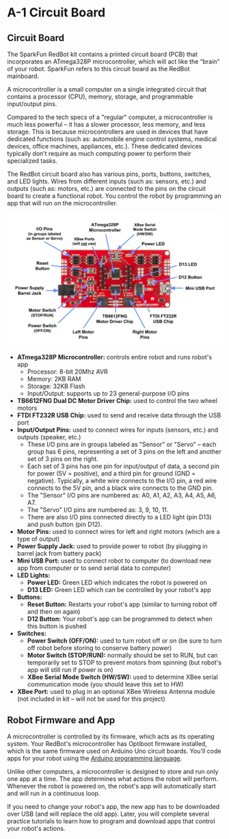 # A-1 Circuit Board

## Circuit Board

The SparkFun RedBot kit contains a printed circuit board \(PCB\) that incorporates an ATmega328P microcontroller, which will act like the “brain” of your robot. SparkFun refers to this circuit board as the RedBot mainboard.

A microcontroller is a small computer on a single integrated circuit that contains a processor \(CPU\), memory, storage, and programmable input/output pins.

Compared to the tech specs of a "regular" computer, a microcontroller is much less powerful – it has a slower processor, less memory, and less storage. This is because microcontrollers are used in devices that have dedicated functions \(such as: automobile engine control systems, medical devices, office machines, appliances, etc.\). These dedicated devices typically don’t require as much computing power to perform their specialized tasks.

The RedBot circuit board also has various pins, ports, buttons, switches, and LED lights. Wires from different inputs \(such as: sensors, etc.\) and outputs \(such as: motors, etc.\) are connected to the pins on the circuit board to create a functional robot. You control the robot by programming an app that will run on the microcontroller.

![RedBot Circuit Board](../../.gitbook/assets/redbot-mainboard-annotated.jpg)

* **ATmega328P Microcontroller:**  controls entire robot and runs robot's app
  * Processor:  8-bit 20Mhz AVR
  * Memory:  2KB RAM
  * Storage:  32KB Flash
  * Input/Output: supports up to 23 general-purpose I/O pins
* **TB6612FNG Dual DC Motor Driver Chip:**  used to control the two wheel motors
* **FTDI FT232R USB Chip:**  used to send and receive data through the USB port
* **Input/Output Pins:**  used to connect wires for inputs \(sensors, etc.\) and outputs \(speaker, etc.\)
  * These I/O pins are in groups labeled as "Sensor" or "Servo" – each group has 6 pins, representing a set of 3 pins on the left and another set of 3 pins on the right.
  * Each set of 3 pins has one pin for input/output of data, a second pin for power \(5V = positive\), and a third pin for ground \(GND = negative\). Typically, a white wire connects to the I/O pin, a red wire connects to the 5V pin, and a black wire connects to the GND pin.
  * The "Sensor" I/O pins are numbered as:  A0, A1, A2, A3, A4, A5, A6, A7.
  * The "Servo" I/O pins are numbered as:  3, 9, 10, 11.
  * There are also I/O pins connected directly to a LED light \(pin D13\) and push button \(pin D12\).
* **Motor Pins:**  used to connect wires for left and right motors \(which are a type of output\)
* **Power Supply Jack:**  used to provide power to robot \(by plugging in barrel jack from battery pack\)
* **Mini USB Port:**  used to connect robot to computer \(to download new app from computer or to send serial data to computer\)
* **LED Lights:**
  * **Power LED:**  Green LED which indicates the robot is powered on
  * **D13 LED:**  Green LED which can be controlled by your robot's app
* **Buttons:**
  * **Reset Button:**  Restarts your robot's app \(similar to turning robot off and then on again\)
  * **D12 Button:**  Your robot's app can be programmed to detect when this button is pushed
* **Switches:**
  * **Power Switch \(OFF/ON\):**  used to turn robot off or on \(be sure to turn off robot before storing to conserve battery power\)
  * **Motor Switch \(STOP/RUN\):** normally should be set to RUN, but can temporarily set to STOP to prevent motors from spinning \(but robot's app will still run if power is on\)
  * **XBee Serial Mode Switch \(HW/SW\):**  used to determine XBee serial communication mode \(you should leave this set to HW\)
* **XBee Port:**  used to plug in an optional XBee Wireless Antenna module \(not included in kit – will not be used for this project\)

## Robot Firmware and App

A microcontroller is controlled by its firmware, which acts as its operating system. Your RedBot's microcontroller has Optiboot firmware installed, which is the same firmware used on Arduino Uno circuit boards. You'll code apps for your robot using the [Arduino programming language](../../references/arduino-language.md).

Unlike other computers, a microcontroller is designed to store and run only one app at a time. The app determines what actions the robot will perform. Whenever the robot is powered on, the robot's app will automatically start and will run in a continuous loop.

If you need to change your robot's app, the new app has to be downloaded over USB \(and will replace the old app\). Later, you will complete several practice tutorials to learn how to program and download apps that control your robot's actions.

